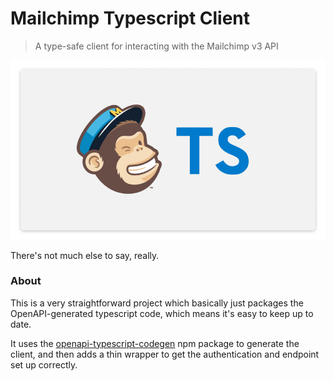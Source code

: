# Mailchimp Typescript Client

> A type-safe client for interacting with the Mailchimp v3 API

<center>

![mailchimp-ts](./img/mailchimp-ts.png)

</center>

There's not much else to say, really.

### About

This is a very straightforward project which basically just packages the OpenAPI-generated typescript code, which means it's easy to keep up to date.

It uses the [openapi-typescript-codegen](https://github.com/ferdikoomen/openapi-typescript-codegen) npm package to generate the client, and then adds a thin wrapper to get the authentication and endpoint set up correctly.

